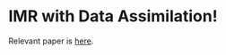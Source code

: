 # IMR with Data Assimilation!

Relevant paper is [here](https://pubmed.ncbi.nlm.nih.gov/34092810/).
